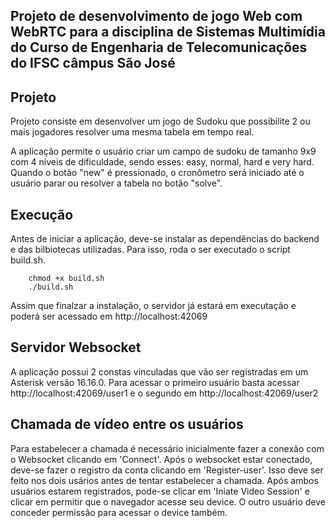 ## Projeto de desenvolvimento de jogo Web com WebRTC para a disciplina de Sistemas Multimídia do Curso de Engenharia de Telecomunicações do IFSC câmpus São José

## Projeto
 Projeto consiste em desenvolver um jogo de Sudoku que possibilite 2 ou mais jogadores resolver uma mesma tabela em tempo real.

 A aplicação permite o usuário criar um campo de sudoku de tamanho 9x9 com 4 níveis de dificuldade, sendo esses: easy, normal, hard e very hard. Quando o botão "new" é pressionado, o cronômetro será iniciado até o usuário parar ou resolver a tabela no botão "solve".

## Execução

Antes de iniciar a aplicação, deve-se instalar as dependências do backend e das bilbiotecas utilizadas. Para isso, roda o ser executado o script build.sh.

```
    chmod +x build.sh
    ./build.sh
```
Assim que finalzar a instalação, o servidor já estará em executação e poderá ser acessado em http://localhost:42069

## Servidor Websocket

A aplicação possui 2 constas vinculadas que vão ser registradas em um Asterisk versão 16.16.0. Para acessar o primeiro usuário basta acessar http://localhost:42069/user1 e o segundo em http://localhost:42069/user2

## Chamada de vídeo entre os usuários

Para estabelecer a chamada é necessário inicialmente fazer a conexão com o Websocket clicando em 'Connect'. Após o websocket estar conectado, deve-se fazer o registro da conta clicando em 'Register-user'. Isso deve ser feito nos dois usários antes de tentar estabelecer a chamada.
Após ambos usuários estarem registrados, pode-se clicar em 'Iniate Video Session' e clicar em permitir que o navegador acesse seu device. O outro usuário deve conceder permissão para acessar o device também.



